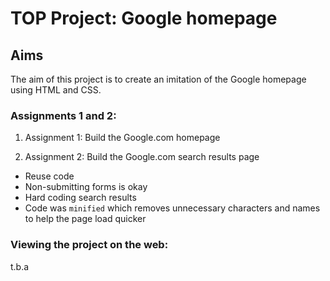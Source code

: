# TOP Project: Google homepage

## Aims

The aim of this project is to create an imitation of the Google homepage using HTML and CSS.

### Assignments 1 and 2:
1. Assignment 1:
Build the Google.com homepage

2. Assignment 2:
Build the Google.com search results page
- Reuse code
- Non-submitting forms is okay
- Hard coding search results
- Code was `minified` which removes unnecessary characters and names to help the page load quicker

### Viewing the project on the web:
t.b.a